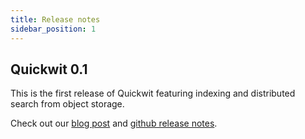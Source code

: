 ```yaml
---
title: Release notes
sidebar_position: 1
---
```


## Quickwit 0.1

This is the first release of Quickwit featuring indexing and distributed search from object storage.

Check out our [blog post](https://quickwit.io/blog/release-0.1) and [github release notes](https://github.com/quickwit-inc/quickwit/releases/tag/v0.1.0).